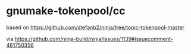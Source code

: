 # gnumake-tokenpool/cc

based on https://github.com/stefanb2/ninja/tree/topic-tokenpool-master

via https://github.com/ninja-build/ninja/issues/1139#issuecomment-461750356
